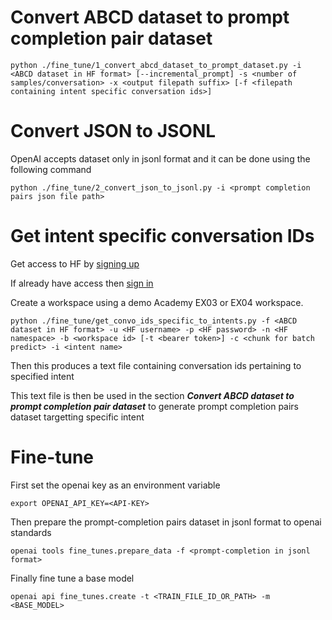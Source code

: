 # Convert ABCD dataset to prompt completion pair dataset

`python ./fine_tune/1_convert_abcd_dataset_to_prompt_dataset.py -i <ABCD dataset in HF format> [--incremental_prompt] -s <number of samples/conversation> -x <output filepath suffix> [-f <filepath containing intent specific conversation ids>]`

# Convert JSON to JSONL

OpenAI accepts dataset only in jsonl format and it can be done using the following command

`python ./fine_tune/2_convert_json_to_jsonl.py -i <prompt completion pairs json file path>`

# Get intent specific conversation IDs

Get access to HF by [signing up](https://studio.humanfirst.ai/sign-up/create-account)

If already have access then [sign in](https://studio.humanfirst.ai/sign-up/login)

Create a workspace using a demo Academy EX03 or EX04 workspace.

`python ./fine_tune/get_convo_ids_specific_to_intents.py -f <ABCD dataset in HF format> -u <HF username> -p <HF password> -n <HF namespace> -b <workspace id> [-t <bearer token>] -c <chunk for batch predict> -i <intent name>`

Then this produces a text file containing conversation ids pertaining to specified intent

This text file is then be used in the section ***Convert ABCD dataset to prompt completion pair dataset*** to generate prompt completion pairs dataset targetting specific intent

# Fine-tune

First set the openai key as an environment variable

`export OPENAI_API_KEY=<API-KEY>`

Then prepare the prompt-completion pairs dataset in jsonl format to openai standards

`openai tools fine_tunes.prepare_data -f <prompt-completion in jsonl format>`

Finally fine tune a base model

`openai api fine_tunes.create -t <TRAIN_FILE_ID_OR_PATH> -m <BASE_MODEL>`

